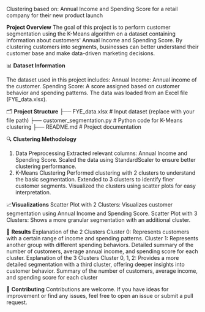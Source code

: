 Clustering based on: Annual Income and Spending Score for a retail company for their new product launch 

**Project Overview**
The goal of this project is to perform customer segmentation using the K-Means algorithm on a dataset containing information about customers' Annual Income and Spending Score. By clustering customers into segments, businesses can better understand their customer base and make data-driven marketing decisions.

📊 **Dataset Information**

The dataset used in this project includes:
Annual Income: Annual income of the customer.
Spending Score: A score assigned based on customer behavior and spending patterns.
The data was loaded from an Excel file (FYE_data.xlsx).

🗂️ **Project Structure**
├── FYE_data.xlsx               # Input dataset (replace with your file path)
├── customer_segmentation.py    # Python code for K-Means clustering
├── README.md                   # Project documentation

🔍 **Clustering Methodology**
1. Data Preprocessing
Extracted relevant columns: Annual Income and Spending Score.
Scaled the data using StandardScaler to ensure better clustering performance.
2. K-Means Clustering
Performed clustering with 2 clusters to understand the basic segmentation.
Extended to 3 clusters to identify finer customer segments.
Visualized the clusters using scatter plots for easy interpretation.

📈**Visualizations**
Scatter Plot with 2 Clusters:
Visualizes customer segmentation using Annual Income and Spending Score.
Scatter Plot with 3 Clusters:
Shows a more granular segmentation with an additional cluster.

🎯 **Results**
Explanation of the 2 Clusters
Cluster 0: Represents customers with a certain range of income and spending patterns.
Cluster 1: Represents another group with different spending behaviors.
Detailed summary of the number of customers, average annual income, and spending score for each cluster.
Explanation of the 3 Clusters
Cluster 0, 1, 2: Provides a more detailed segmentation with a third cluster, offering deeper insights into customer behavior.
Summary of the number of customers, average income, and spending score for each cluster

🤝 **Contributing**
Contributions are welcome. If you have ideas for improvement or find any issues, feel free to open an issue or submit a pull request.

